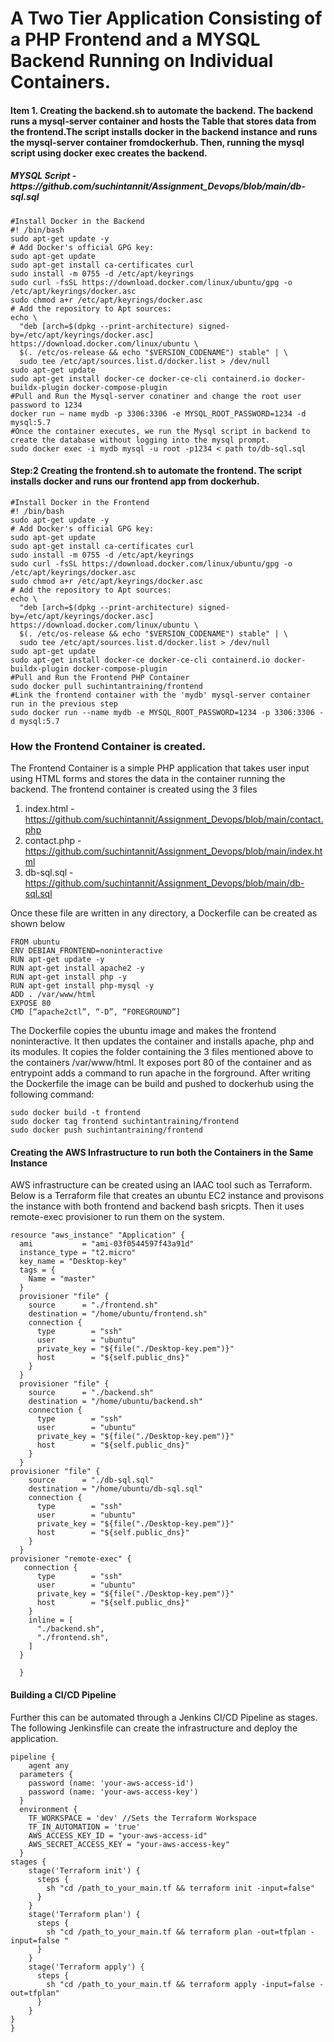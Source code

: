 <h1>A Two Tier Application Consisting of a PHP Frontend and a MYSQL Backend Running on Individual Containers.</h1>

<h4>Item 1. Creating the backend.sh to automate the backend. The backend runs a mysql-server container and hosts the Table that stores data from the frontend.The script installs docker in the backend instance and runs the mysql-server container fromdockerhub. Then, running the mysql script using docker exec creates the backend.</h4>
  <h5>MYSQL Script -https://github.com/suchintannit/Assignment_Devops/blob/main/db-sql.sql</h5>

```
#Install Docker in the Backend
#! /bin/bash
sudo apt-get update -y
# Add Docker's official GPG key:
sudo apt-get update
sudo apt-get install ca-certificates curl
sudo install -m 0755 -d /etc/apt/keyrings
sudo curl -fsSL https://download.docker.com/linux/ubuntu/gpg -o /etc/apt/keyrings/docker.asc
sudo chmod a+r /etc/apt/keyrings/docker.asc
# Add the repository to Apt sources:
echo \
  "deb [arch=$(dpkg --print-architecture) signed-by=/etc/apt/keyrings/docker.asc] https://download.docker.com/linux/ubuntu \
  $(. /etc/os-release && echo "$VERSION_CODENAME") stable" | \
  sudo tee /etc/apt/sources.list.d/docker.list > /dev/null
sudo apt-get update
sudo apt-get install docker-ce docker-ce-cli containerd.io docker-buildx-plugin docker-compose-plugin
#Pull and Run the Mysql-server conatiner and change the root user password to 1234
docker run — name mydb -p 3306:3306 -e MYSQL_ROOT_PASSWORD=1234 -d mysql:5.7
#Once the container executes, we run the Mysql script in backend to create the database without logging into the mysql prompt.
sudo docker exec -i mydb mysql -u root -p1234 < path to/db-sql.sql

```

<h4>Step:2 Creating the frontend.sh to automate the frontend. The script installs docker and runs our frontend app from dockerhub.</h4>

```
#Install Docker in the Frontend
#! /bin/bash
sudo apt-get update -y
# Add Docker's official GPG key:
sudo apt-get update
sudo apt-get install ca-certificates curl
sudo install -m 0755 -d /etc/apt/keyrings
sudo curl -fsSL https://download.docker.com/linux/ubuntu/gpg -o /etc/apt/keyrings/docker.asc
sudo chmod a+r /etc/apt/keyrings/docker.asc
# Add the repository to Apt sources:
echo \
  "deb [arch=$(dpkg --print-architecture) signed-by=/etc/apt/keyrings/docker.asc] https://download.docker.com/linux/ubuntu \
  $(. /etc/os-release && echo "$VERSION_CODENAME") stable" | \
  sudo tee /etc/apt/sources.list.d/docker.list > /dev/null
sudo apt-get update
sudo apt-get install docker-ce docker-ce-cli containerd.io docker-buildx-plugin docker-compose-plugin
#Pull and Run the Frontend PHP Container
sudo docker pull suchintantraining/frontend
#Link the frontend container with the 'mydb' mysql-server container run in the previous step
sudo docker run --name mydb -e MYSQL_ROOT_PASSWORD=1234 -p 3306:3306 -d mysql:5.7
```

<h3> How the Frontend Container is created.</h3>
The Frontend Container is a simple PHP application that takes user input using HTML forms and stores the data in the container running the backend. The frontend container is created using the 3 files 
  
1. index.html - https://github.com/suchintannit/Assignment_Devops/blob/main/contact.php 
2. contact.php - https://github.com/suchintannit/Assignment_Devops/blob/main/index.html
3. db-sql.sql - https://github.com/suchintannit/Assignment_Devops/blob/main/db-sql.sql

Once these file are written in any directory, a Dockerfile can be created as shown below
```
FROM ubuntu
ENV DEBIAN_FRONTEND=noninteractive
RUN apt-get update -y
RUN apt-get install apache2 -y
RUN apt-get install php -y
RUN apt-get install php-mysql -y
ADD . /var/www/html
EXPOSE 80
CMD [“apache2ctl”, “-D”, “FOREGROUND”]
```
The Dockerfile copies the ubuntu image and makes the frontend noninteractive. It then updates the container and installs apache, php and its modules. It copies the folder containing the 3 files mentioned above to the containers /var/www/html. It exposes port 80 of the container and as entrypoint adds a command to run apache in the forground.
After writing the Dockerfile the image can be build and pushed to dockerhub using the following command:
```
sudo docker build -t frontend
sudo docker tag frontend suchintantraining/frontend
sudo docker push suchintantraining/frontend
```
<h4>Creating the AWS Infrastructure to run both the Containers in the Same Instance</h4>

AWS infrastructure can be created using an IAAC tool such as Terraform. Below is a Terraform file that creates an ubuntu EC2 instance and provisons the instance with both frontend and backend bash sricpts. Then it uses remote-exec provisioner to run them on the system.
```
resource "aws_instance" "Application" {
  ami           = "ami-03f0544597f43a91d"
  instance_type = "t2.micro"
  key_name = "Desktop-key"
  tags = {
    Name = "master"
  }
  provisioner "file" {
    source      = "./frontend.sh"
    destination = "/home/ubuntu/frontend.sh"
    connection {
      type        = "ssh"
      user        = "ubuntu"
      private_key = "${file("./Desktop-key.pem")}"
      host        = "${self.public_dns}"
    }
  }
  provisioner "file" {
    source      = "./backend.sh"
    destination = "/home/ubuntu/backend.sh"
    connection {
      type        = "ssh"
      user        = "ubuntu"
      private_key = "${file("./Desktop-key.pem")}"
      host        = "${self.public_dns}"
    }
  }
provisioner "file" {
    source      = "./db-sql.sql"
    destination = "/home/ubuntu/db-sql.sql"
    connection {
      type        = "ssh"
      user        = "ubuntu"
      private_key = "${file("./Desktop-key.pem")}"
      host        = "${self.public_dns}"
    }
  }
provisioner "remote-exec" {
   connection {
      type        = "ssh"
      user        = "ubuntu"
      private_key = "${file("./Desktop-key.pem")}"
      host        = "${self.public_dns}"
    }
    inline = [
      "./backend.sh",
      "./frontend.sh",
    ]
  }  

  }
```
<h4>Building a CI/CD Pipeline</h4>
Further this can be automated through a Jenkins CI/CD Pipeline as stages. The following Jenkinsfile can create the infrastructure and deploy the application.

```
pipeline {
    agent any
  parameters {
    password (name: 'your-aws-access-id')
    password (name: 'your-aws-access-key')
  }
  environment {
    TF_WORKSPACE = 'dev' //Sets the Terraform Workspace
    TF_IN_AUTOMATION = 'true'
    AWS_ACCESS_KEY_ID = "your-aws-access-id"
    AWS_SECRET_ACCESS_KEY = "your-aws-access-key"
  }
stages {
    stage('Terraform init') {
      steps {
        sh "cd /path_to_your_main.tf && terraform init -input=false"
      }
    }
    stage('Terraform plan') {
      steps {
        sh "cd /path_to_your_main.tf && terraform plan -out=tfplan -input=false "
      }
    }
    stage('Terraform apply') {
      steps {
        sh "cd /path_to_your_main.tf && terraform apply -input=false -out=tfplan"
      }
    }
}
}
```
